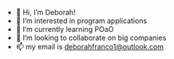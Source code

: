 - 👋 Hi, I’m Deborah!
- 👀 I’m interested in program applications
- 🌱 I’m currently learning POaO
- 💞️ I’m looking to collaborate on big companies
- 📫 my email is deborahfranco1@outlook.com

<!---
debweb00/debweb00 is a ✨ special ✨ repository because its `README.md` (this file) appears on your GitHub profile.
You can click the Preview link to take a look at your changes.
--->
